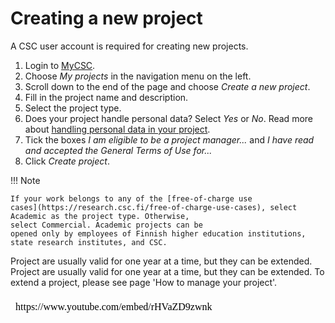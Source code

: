# Creating a new project

A CSC user account is required for creating new projects.

1. Login to [MyCSC](http://my.csc.fi).
1. Choose _My projects_ in the navigation menu on the left.
1. Scroll down to the end of the page and choose _Create a new
project_.
1. Fill in the project name and description.
1. Select the project type.
1. Does your project handle personal data? Select _Yes_ or _No_. Read more about [handling personal data in your project](../accounts/when-your-project-handles-personal-data.md).
1. Tick the boxes _I am eligible to be a project manager..._ and _I
have read and accepted the General Terms of Use for..._
1. Click _Create project_.

!!! Note

    If your work belongs to any of the [free-of-charge use
    cases](https://research.csc.fi/free-of-charge-use-cases), select Academic as the project type. Otherwise,
    select Commercial. Academic projects can be
    opened only by employees of Finnish higher education institutions,
    state research institutes, and CSC.

Project are usually valid for one year at a time, but they can be
extended. Project are usually valid for one year at a time, but they can be extended. To extend a project, please see page 'How to manage your project'.

<iframe width="560" height="315" srcdoc="https://www.youtube.com/embed/rHVaZD9zwnk" title="YouTube video player" frameborder="0" allow="accelerometer; autoplay; clipboard-write; encrypted-media; gyroscope; picture-in-picture" allowfullscreen></iframe>
